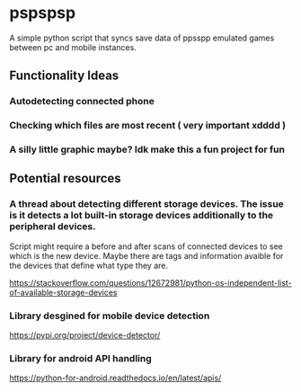 # pspspsp
A simple python script that syncs save data of ppsspp emulated games between pc and mobile instances.

## Functionality Ideas
### Autodetecting connected phone
### Checking which files are most recent ( very important xdddd )
### A silly little graphic maybe? Idk make this a fun project for fun

## Potential resources
### A thread about detecting different storage devices. The issue is it detects a lot built-in storage devices additionally to the peripheral devices.
Script might require a before and after scans of connected devices to see which is the new device. Maybe there are tags and information avaible for the devices that define what type they are. 

https://stackoverflow.com/questions/12672981/python-os-independent-list-of-available-storage-devices

### Library desgined for mobile device detection
https://pypi.org/project/device-detector/

### Library for android API handling 
https://python-for-android.readthedocs.io/en/latest/apis/
